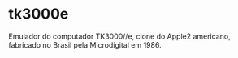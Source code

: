 # tk3000e
Emulador do computador TK3000//e, clone do Apple2 americano, fabricado no Brasil pela Microdigital em 1986.
